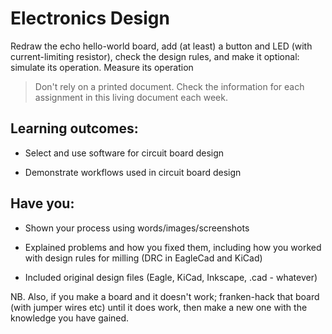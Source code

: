 # Electronics Design
Redraw the echo hello-world board, add (at least) a button and LED (with current-limiting resistor), check the design rules, and make it
      optional: simulate its operation. Measure its operation

> Don't rely on a printed document. Check the information for each assignment in this living document each week.

## Learning outcomes:
* Select and use software for circuit board design

* Demonstrate workflows used in circuit board design

## Have you:
* Shown your process using words/images/screenshots  

* Explained problems and how you fixed them, including how you worked with design rules for milling (DRC in EagleCad and KiCad)

* Included original design files (Eagle, KiCad, Inkscape, .cad - whatever)


NB.  Also, if you make a board and it doesn't work; franken-hack that board (with jumper wires etc) until it does work, then make a new one with the knowledge you have gained.
